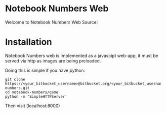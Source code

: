 Notebook Numbers Web
====================

Welcome to Notebook Numbers Web Source!

Installation
============

Notebook Numbers web is implemented as a javascipt web-app, it must be served via http as images are being preloaded.

Doing this is simple if you have python:

    git clone https://<your_bitbucket_username>@bitbucket.org/<your_bitbucket_username>/notebook-numbers.git
    cd notebook-numbers/game
    python -m 'SimpleHTTPServer' 

Then visit (localhost:8000)

 
